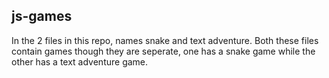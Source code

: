 ## js-games

In the 2 files in this repo, names snake and text adventure.
Both these files contain games though they are seperate, one has a snake game while the other has a text adventure game.

